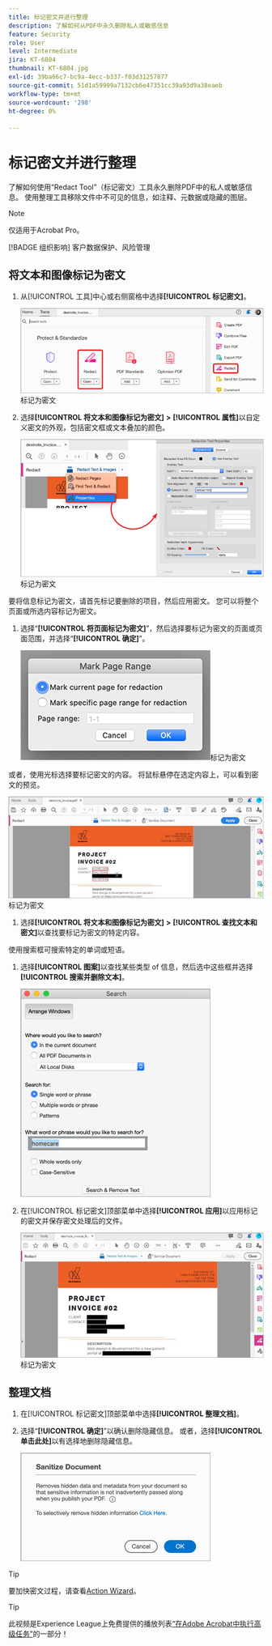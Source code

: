 ```yaml
---
title: 标记密文并进行整理
description: 了解如何从PDF中永久删除私人或敏感信息
feature: Security
role: User
level: Intermediate
jira: KT-6804
thumbnail: KT-6804.jpg
exl-id: 39ba66c7-bc9a-4ecc-b337-f03d31257877
source-git-commit: 51d1a59999a7132cb6e47351cc39a93d9a38eaeb
workflow-type: tm+mt
source-wordcount: '298'
ht-degree: 0%

---
```


# 标记密文并进行整理

了解如何使用“Redact Tool”（标记密文）工具永久删除PDF中的私人或敏感信息。 使用整理工具移除文件中不可见的信息，如注释、元数据或隐藏的图层。

>[!NOTE]
>
>仅适用于Acrobat Pro。

[!BADGE 组织影响]
客户数据保护、风险管理

## 将文本和图像标记为密文

1. 从[!UICONTROL 工具]中心或右侧窗格中选择&#x200B;**[!UICONTROL 标记密文]**。

   ![将步骤1](../assets/Redact_1.png)标记为密文

1. 选择&#x200B;**[!UICONTROL 将文本和图像标记为密文]** **>** **[!UICONTROL 属性]**&#x200B;以自定义密文的外观，包括密文框或文本叠加的颜色。

   ![将步骤2](../assets/Redact_2.png)标记为密文

要将信息标记为密文，请首先标记要删除的项目，然后应用密文。 您可以将整个页面或所选内容标记为密文。

1. 选择“**[!UICONTROL 将页面标记为密文]**”，然后选择要标记为密文的页面或页面范围，并选择“**[!UICONTROL 确定]**”。

   ![将步骤4](../assets/Redact_3.png)标记为密文

或者，使用光标选择要标记密文的内容。 将鼠标悬停在选定内容上，可以看到密文的预览。

   ![将步骤5a](../assets/Redact_4.png)标记为密文

1. 选择&#x200B;**[!UICONTROL 将文本和图像标记为密文]** **>** **[!UICONTROL 查找文本和密文]**&#x200B;以查找要标记为密文的特定内容。

使用搜索框可搜索特定的单词或短语。

1. 选择&#x200B;**[!UICONTROL 图案]**&#x200B;以查找某些类型 of 信息，然后选中这些框并选择&#x200B;**[!UICONTROL 搜索并删除文本]**。

   ![将步骤5b标记为密文](../assets/Redact_5.png)

1. 在[!UICONTROL 标记密文]顶部菜单中选择&#x200B;**[!UICONTROL 应用]**&#x200B;以应用标记的密文并保存密文处理后的文件。

   ![将步骤6](../assets/Redact_6.png)标记为密文

## 整理文档

1. 在[!UICONTROL 标记密文]顶部菜单中选择&#x200B;**[!UICONTROL 整理文档]**。

1. 选择“**[!UICONTROL 确定]**”以确认删除隐藏信息。 或者，选择&#x200B;**[!UICONTROL 单击此处]**&#x200B;以有选择地删除隐藏信息。

   ![整理步骤2](../assets/Redact_7.png)

>[!TIP]
>
>要加快密文过程，请查看[Action Wizard](../advanced-tasks/action.md)。

>[!TIP]
>
>此视频是Experience League上免费提供的播放列表[“在Adobe Acrobat中执行高级任务”](https://experienceleague.adobe.com/en/playlists/acrobat-peform-advanced-tasks)的一部分！
